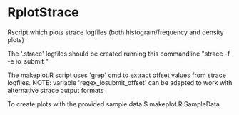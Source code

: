 # RplotStrace
Rscript which plots strace logfiles (both histogram/frequency and density plots)

The '.strace' logfiles should be created running this commandline
  "strace -f -e io_submit <fiocmd>"

The makeplot.R script uses 'grep' cmd to extract offset values from strace logfiles.
NOTE: variable 'regex_iosubmit_offset' can be adapted to work with alternative strace output formats

To create plots with the provided sample data
   $ makeplot.R SampleData
   
